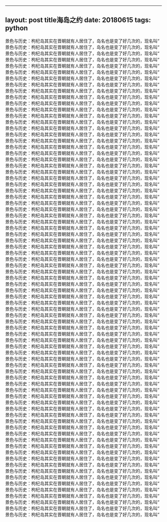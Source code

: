 ---
layout: post
title海岛之约
date: 20180615
tags: python  
------ 
 景色与历史：枸杞岛其实在晋朝就有人居住了，岛名也是变了好几次的，现名叫“
 景色与历史：枸杞岛其实在晋朝就有人居住了，岛名也是变了好几次的，现名叫“
 景色与历史：枸杞岛其实在晋朝就有人居住了，岛名也是变了好几次的，现名叫“
 景色与历史：枸杞岛其实在晋朝就有人居住了，岛名也是变了好几次的，现名叫“
 景色与历史：枸杞岛其实在晋朝就有人居住了，岛名也是变了好几次的，现名叫“
 景色与历史：枸杞岛其实在晋朝就有人居住了，岛名也是变了好几次的，现名叫“
 景色与历史：枸杞岛其实在晋朝就有人居住了，岛名也是变了好几次的，现名叫“
 景色与历史：枸杞岛其实在晋朝就有人居住了，岛名也是变了好几次的，现名叫“
 景色与历史：枸杞岛其实在晋朝就有人居住了，岛名也是变了好几次的，现名叫“
 景色与历史：枸杞岛其实在晋朝就有人居住了，岛名也是变了好几次的，现名叫“
 景色与历史：枸杞岛其实在晋朝就有人居住了，岛名也是变了好几次的，现名叫“
 景色与历史：枸杞岛其实在晋朝就有人居住了，岛名也是变了好几次的，现名叫“
 景色与历史：枸杞岛其实在晋朝就有人居住了，岛名也是变了好几次的，现名叫“
 景色与历史：枸杞岛其实在晋朝就有人居住了，岛名也是变了好几次的，现名叫“
 景色与历史：枸杞岛其实在晋朝就有人居住了，岛名也是变了好几次的，现名叫“
 景色与历史：枸杞岛其实在晋朝就有人居住了，岛名也是变了好几次的，现名叫“
 景色与历史：枸杞岛其实在晋朝就有人居住了，岛名也是变了好几次的，现名叫“
 景色与历史：枸杞岛其实在晋朝就有人居住了，岛名也是变了好几次的，现名叫“
 景色与历史：枸杞岛其实在晋朝就有人居住了，岛名也是变了好几次的，现名叫“
 景色与历史：枸杞岛其实在晋朝就有人居住了，岛名也是变了好几次的，现名叫“
 景色与历史：枸杞岛其实在晋朝就有人居住了，岛名也是变了好几次的，现名叫“
 景色与历史：枸杞岛其实在晋朝就有人居住了，岛名也是变了好几次的，现名叫“
 景色与历史：枸杞岛其实在晋朝就有人居住了，岛名也是变了好几次的，现名叫“
 景色与历史：枸杞岛其实在晋朝就有人居住了，岛名也是变了好几次的，现名叫“
 景色与历史：枸杞岛其实在晋朝就有人居住了，岛名也是变了好几次的，现名叫“
 景色与历史：枸杞岛其实在晋朝就有人居住了，岛名也是变了好几次的，现名叫“
 景色与历史：枸杞岛其实在晋朝就有人居住了，岛名也是变了好几次的，现名叫“
 景色与历史：枸杞岛其实在晋朝就有人居住了，岛名也是变了好几次的，现名叫“
 景色与历史：枸杞岛其实在晋朝就有人居住了，岛名也是变了好几次的，现名叫“
 景色与历史：枸杞岛其实在晋朝就有人居住了，岛名也是变了好几次的，现名叫“
 景色与历史：枸杞岛其实在晋朝就有人居住了，岛名也是变了好几次的，现名叫“
 景色与历史：枸杞岛其实在晋朝就有人居住了，岛名也是变了好几次的，现名叫“
 景色与历史：枸杞岛其实在晋朝就有人居住了，岛名也是变了好几次的，现名叫“
 景色与历史：枸杞岛其实在晋朝就有人居住了，岛名也是变了好几次的，现名叫“
 景色与历史：枸杞岛其实在晋朝就有人居住了，岛名也是变了好几次的，现名叫“
 景色与历史：枸杞岛其实在晋朝就有人居住了，岛名也是变了好几次的，现名叫“
 景色与历史：枸杞岛其实在晋朝就有人居住了，岛名也是变了好几次的，现名叫“
 景色与历史：枸杞岛其实在晋朝就有人居住了，岛名也是变了好几次的，现名叫“
 景色与历史：枸杞岛其实在晋朝就有人居住了，岛名也是变了好几次的，现名叫“
 景色与历史：枸杞岛其实在晋朝就有人居住了，岛名也是变了好几次的，现名叫“
 景色与历史：枸杞岛其实在晋朝就有人居住了，岛名也是变了好几次的，现名叫“
 景色与历史：枸杞岛其实在晋朝就有人居住了，岛名也是变了好几次的，现名叫“
 景色与历史：枸杞岛其实在晋朝就有人居住了，岛名也是变了好几次的，现名叫“
 景色与历史：枸杞岛其实在晋朝就有人居住了，岛名也是变了好几次的，现名叫“
 景色与历史：枸杞岛其实在晋朝就有人居住了，岛名也是变了好几次的，现名叫“
 景色与历史：枸杞岛其实在晋朝就有人居住了，岛名也是变了好几次的，现名叫“
 景色与历史：枸杞岛其实在晋朝就有人居住了，岛名也是变了好几次的，现名叫“
 景色与历史：枸杞岛其实在晋朝就有人居住了，岛名也是变了好几次的，现名叫“
 景色与历史：枸杞岛其实在晋朝就有人居住了，岛名也是变了好几次的，现名叫“
 景色与历史：枸杞岛其实在晋朝就有人居住了，岛名也是变了好几次的，现名叫“
 景色与历史：枸杞岛其实在晋朝就有人居住了，岛名也是变了好几次的，现名叫“
 景色与历史：枸杞岛其实在晋朝就有人居住了，岛名也是变了好几次的，现名叫“
 景色与历史：枸杞岛其实在晋朝就有人居住了，岛名也是变了好几次的，现名叫“
 景色与历史：枸杞岛其实在晋朝就有人居住了，岛名也是变了好几次的，现名叫“
 景色与历史：枸杞岛其实在晋朝就有人居住了，岛名也是变了好几次的，现名叫“
 景色与历史：枸杞岛其实在晋朝就有人居住了，岛名也是变了好几次的，现名叫“
 景色与历史：枸杞岛其实在晋朝就有人居住了，岛名也是变了好几次的，现名叫“
 景色与历史：枸杞岛其实在晋朝就有人居住了，岛名也是变了好几次的，现名叫“
 景色与历史：枸杞岛其实在晋朝就有人居住了，岛名也是变了好几次的，现名叫“
 景色与历史：枸杞岛其实在晋朝就有人居住了，岛名也是变了好几次的，现名叫“
 景色与历史：枸杞岛其实在晋朝就有人居住了，岛名也是变了好几次的，现名叫“
 景色与历史：枸杞岛其实在晋朝就有人居住了，岛名也是变了好几次的，现名叫“
 景色与历史：枸杞岛其实在晋朝就有人居住了，岛名也是变了好几次的，现名叫“
 景色与历史：枸杞岛其实在晋朝就有人居住了，岛名也是变了好几次的，现名叫“
 景色与历史：枸杞岛其实在晋朝就有人居住了，岛名也是变了好几次的，现名叫“
 景色与历史：枸杞岛其实在晋朝就有人居住了，岛名也是变了好几次的，现名叫“
 景色与历史：枸杞岛其实在晋朝就有人居住了，岛名也是变了好几次的，现名叫“
 景色与历史：枸杞岛其实在晋朝就有人居住了，岛名也是变了好几次的，现名叫“
 景色与历史：枸杞岛其实在晋朝就有人居住了，岛名也是变了好几次的，现名叫“
 景色与历史：枸杞岛其实在晋朝就有人居住了，岛名也是变了好几次的，现名叫“
 景色与历史：枸杞岛其实在晋朝就有人居住了，岛名也是变了好几次的，现名叫“
 景色与历史：枸杞岛其实在晋朝就有人居住了，岛名也是变了好几次的，现名叫“
 景色与历史：枸杞岛其实在晋朝就有人居住了，岛名也是变了好几次的，现名叫“
 景色与历史：枸杞岛其实在晋朝就有人居住了，岛名也是变了好几次的，现名叫“
 景色与历史：枸杞岛其实在晋朝就有人居住了，岛名也是变了好几次的，现名叫“
 景色与历史：枸杞岛其实在晋朝就有人居住了，岛名也是变了好几次的，现名叫“
 景色与历史：枸杞岛其实在晋朝就有人居住了，岛名也是变了好几次的，现名叫“
